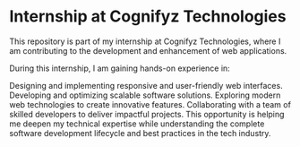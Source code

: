 # Internship at Cognifyz Technologies

This repository is part of my internship at Cognifyz Technologies, where I am contributing to the development and enhancement of web applications.

During this internship, I am gaining hands-on experience in:

Designing and implementing responsive and user-friendly web interfaces.
Developing and optimizing scalable software solutions.
Exploring modern web technologies to create innovative features.
Collaborating with a team of skilled developers to deliver impactful projects.
This opportunity is helping me deepen my technical expertise while understanding the complete software development lifecycle and best practices in the tech industry.
